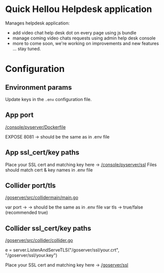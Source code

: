 # Quick Hellou Helpdesk application

Manages helpdesk application:
* add video chat help desk dot on every page using js bundle
* manage coming video chats requests using admin help desk console
* more to come soon, we're working on improvements and new features ... stay tuned.


# Configuration

## Environment params

Update keys in the `.env` configuration file.

## App port
[/console/pyserver/Dockerfile](https://github.com/GenBInc/quickhellou/blob/main/console/pyserver/Dockerfile)

EXPOSE 8081 -> should be the same as in .env file


## App ssl_cert/key paths
Place your SSL cert and matching key here -> [/console/pyserver/ssl](https://github.com/GenBInc/quickhellou/tree/main/console/pyserver/ssl)
Files should match cert & key names in .env file

## Collider port/tls
[/goserver/src/collidermain/main.go](https://github.com/GenBInc/quickhellou/blob/main/goserver/src/collidermain/main.go)

var port -> -> should be the same as in .env file
var tls -> true/false (recommended true)

## Collider ssl_cert/key paths

[/goserver/src/collider/collider.go](https://github.com/GenBInc/quickhellou/blob/main/goserver/src/collider/collider.go)

e = server.ListenAndServeTLS("/goserver/ssl/your.crt", "/goserver/ssl/your.key")

Place your SSL cert and matching key here -> [/goserver/ssl](https://github.com/GenBInc/quickhellou/tree/main/goserver/ssl)
